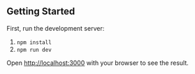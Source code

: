 
## Getting Started

First, run the development server:

1. ```npm install ```
2. ```npm run dev ```

Open [http://localhost:3000](http://localhost:3000) with your browser to see the result.

